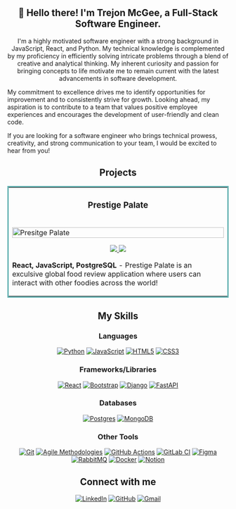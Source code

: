 <h2 align="center">👋 Hello there! I'm Trejon McGee, a Full-Stack Software Engineer.</h2>
<p style="text-align: center;">
I'm a highly motivated software engineer with a strong background in JavaScript, React, and Python. My technical knowledge is complemented by my proficiency in efficiently solving intricate problems through a blend of creative and analytical thinking. My inherent curiosity and passion for bringing concepts to life motivate me to remain current with the latest advancements in software development.

My commitment to excellence drives me to identify opportunities for improvement and to consistently strive for growth. Looking ahead, my aspiration is to contribute to a team that values positive employee experiences and encourages the development of user-friendly and clean code.

If you are looking for a software engineer who brings technical prowess, creativity, and strong communication to your team, I would be excited to hear from you!
</p>

## <div align="center">Projects</div>
<table bordercolor="#66b2b2">
  
  <tr>
    <td width="50%" valign="top">
      <h3 align="center">Prestige Palate</h3>
        <br />
        <a target="_blank" href="https://mambo-number-5.gitlab.io/prestige-palate/">
            <img src="images/PrestigePalate.gif" width="100%" alt="Presitge Palate"/>
        </a>
        <br />
        <p align="center">
          
  <a href="https://gitlab.com/mambo-number-5/prestige-palate" target="_blank">
    <img src="https://img.shields.io/static/v1?label=|&message=REPO&color=23555f&style=plastic&logo=github&logo-color=white"/>
  </a>  
  <a href="\https://mambo-number-5.gitlab.io/prestige-palate/" target="_blank">
    <img src="https://img.shields.io/static/v1?label=|&message=WEBSITE&color=cdf998&style=plastic&logo=wordpress&logo-color=white"/>
  </a>
      </p>
        <p><strong>React, JavaScript, PostgreSQL</strong> - Prestige Palate is an exculsive global food review application where users can interact with other foodies across the world!</p>
    </td>
  </table>

## <div align="center">My Skills</div>

<div align="center">

### Languages  
[![Python](https://img.shields.io/badge/python-3670A0?style=for-the-badge&logo=python&logoColor=ffdd54)](https://www.python.org/)
[![JavaScript](https://img.shields.io/badge/javascript-%23323330.svg?style=for-the-badge&logo=javascript&logoColor=%23F7DF1E)](https://www.javascript.com/)
[![HTML5](https://img.shields.io/badge/html5-%23E34F26.svg?style=for-the-badge&logo=html5&logoColor=white)](https://developer.mozilla.org/en-US/docs/Glossary/HTML5)
[![CSS3](https://img.shields.io/badge/css3-%231572B6.svg?style=for-the-badge&logo=css3&logoColor=white)](https://developer.mozilla.org/en-US/docs/Web/CSS)

### Frameworks/Libraries

[![React](https://img.shields.io/badge/react-%2320232a.svg?style=for-the-badge&logo=react&logoColor=%2361DAFB)](https://reactjs.org/)
[![Bootstrap](https://img.shields.io/badge/bootstrap-%238511FA.svg?style=for-the-badge&logo=bootstrap&logoColor=white)](https://getbootstrap.com/)
[![Django](https://img.shields.io/badge/django-%23092E20.svg?style=for-the-badge&logo=django&logoColor=white)](https://www.djangoproject.com/)
[![FastAPI](https://img.shields.io/badge/FastAPI-005571?style=for-the-badge&logo=fastapi)](https://fastapi.tiangolo.com/)

### Databases
[![Postgres](https://img.shields.io/badge/postgres-%23316192.svg?style=for-the-badge&logo=postgresql&logoColor=white)](https://www.postgresql.org/)
[![MongoDB](https://img.shields.io/badge/MongoDB-%234ea94b.svg?style=for-the-badge&logo=mongodb&logoColor=white)](https://www.mongodb.com/)

### Other Tools

[![Git](https://img.shields.io/badge/-Git-F05032?logo=git&logoColor=white)](https://github.com/)
[![Agile Methodologies](https://img.shields.io/badge/-Agile_Methodologies-008075?logo=scrumalliance&logoColor=white)](https://www.scrumalliance.org/)
[![GitHub Actions](https://img.shields.io/badge/github%20actions-%232671E5.svg?style=for-the-badge&logo=githubactions&logoColor=white)](https://github.com/features/actions)
[![GitLab CI](https://img.shields.io/badge/gitlab%20ci-%23181717.svg?style=for-the-badge&logo=gitlab&logoColor=white)](https://about.gitlab.com/)
[![Figma](https://img.shields.io/badge/figma-%23F24E1E.svg?style=for-the-badge&logo=figma&logoColor=white)](https://www.figma.com/)
[![RabbitMQ](https://img.shields.io/badge/Rabbitmq-FF6600?style=for-the-badge&logo=rabbitmq&logoColor=white)](https://www.rabbitmq.com/)
[![Docker](https://img.shields.io/badge/docker-%230db7ed.svg?style=for-the-badge&logo=docker&logoColor=white)](https://www.docker.com/)
[![Notion](https://img.shields.io/badge/Notion-%23000000.svg?style=for-the-badge&logo=notion&logoColor=white)](https://www.notion.so/)

## <div align="center">Connect with me</div>

[![LinkedIn](https://img.shields.io/badge/linkedin-%230077B5.svg?style=for-the-badge&logo=linkedin&logoColor=white)](https://www.linkedin.com/in/trejonmcgee/)
[![GitHub](https://img.shields.io/badge/github-%23121011.svg?style=for-the-badge&logo=github&logoColor=white)](https://github.com/codewithtrey)
[![Gmail](https://img.shields.io/badge/Gmail-D14836?style=for-the-badge&logo=gmail&logoColor=white)](https://mail.google.com/mail/u/0/?fs=1&tf=cm&source=mailto&to=trejon.mcgee@gmail.com)
